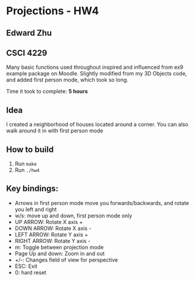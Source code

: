 # Projections - HW4
## Edward Zhu
## CSCI 4229

Many basic functions used throughout inspired and influenced from ex9 example package on Moodle.
Slightly modified from my 3D Objects code, and added first person mode, which took so long.

Time it took to complete: **5 hours**

## Idea

I created a neighborhood of houses located around a corner. You can also walk around it in with first person mode

## How to build

1. Run `make`
2. Run `./hw4`

## Key bindings:

- Arrows in first person mode move you forwards/backwards, and rotate you left and right
- w/s: move up and down, first person mode only
- UP ARROW: Rotate X axis +
- DOWN ARROW: Rotate X axis -
- LEFT ARROW: Rotate Y axis +
- RIGHT ARROW: Rotate Y axis -
- m: Toggle between projection mode
- Page Up and down: Zoom in and out
- +/-: Changes field of view for perspective
- ESC: Exit
- 0: hard reset